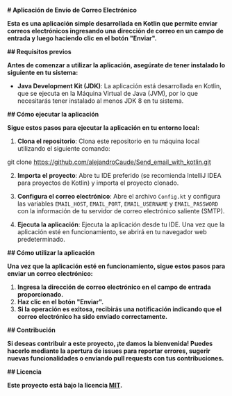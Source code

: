 **# Aplicación de Envío de Correo Electrónico**

**Esta es una aplicación simple desarrollada en Kotlin que permite enviar correos electrónicos ingresando una dirección de correo en un campo de entrada y luego haciendo clic en el botón "Enviar".**

**## Requisitos previos**

**Antes de comenzar a utilizar la aplicación, asegúrate de tener instalado lo siguiente en tu sistema:**

- **Java Development Kit (JDK)**: La aplicación está desarrollada en Kotlin, que se ejecuta en la Máquina Virtual de Java (JVM), por lo que necesitarás tener instalado al menos JDK 8 en tu sistema.

**## Cómo ejecutar la aplicación**

**Sigue estos pasos para ejecutar la aplicación en tu entorno local:**

1. **Clona el repositorio**: Clona este repositorio en tu máquina local utilizando el siguiente comando:

git clone https://github.com/alejandroCaude/Send_email_with_kotlin.git

2. **Importa el proyecto**: Abre tu IDE preferido (se recomienda IntelliJ IDEA para proyectos de Kotlin) y importa el proyecto clonado.

3. **Configura el correo electrónico**: Abre el archivo `Config.kt` y configura las variables `EMAIL_HOST`, `EMAIL_PORT`, `EMAIL_USERNAME` y `EMAIL_PASSWORD` con la información de tu servidor de correo electrónico saliente (SMTP).

4. **Ejecuta la aplicación**: Ejecuta la aplicación desde tu IDE. Una vez que la aplicación esté en funcionamiento, se abrirá en tu navegador web predeterminado.

**## Cómo utilizar la aplicación**

**Una vez que la aplicación esté en funcionamiento, sigue estos pasos para enviar un correo electrónico:**

1. **Ingresa la dirección de correo electrónico en el campo de entrada proporcionado.**
2. **Haz clic en el botón "Enviar".**
3. **Si la operación es exitosa, recibirás una notificación indicando que el correo electrónico ha sido enviado correctamente.**

**## Contribución**

**Si deseas contribuir a este proyecto, ¡te damos la bienvenida! Puedes hacerlo mediante la apertura de issues para reportar errores, sugerir nuevas funcionalidades o enviando pull requests con tus contribuciones.**

**## Licencia**

**Este proyecto está bajo la licencia [MIT](LICENSE).**


